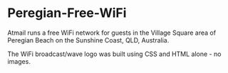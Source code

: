 Peregian-Free-WiFi
==================

Atmail runs a free WiFi network for guests in the Village Square area of Peregian Beach on the Sunshine Coast, QLD, Australia.

The WiFi broadcast/wave logo was built using CSS and HTML alone - no images.
